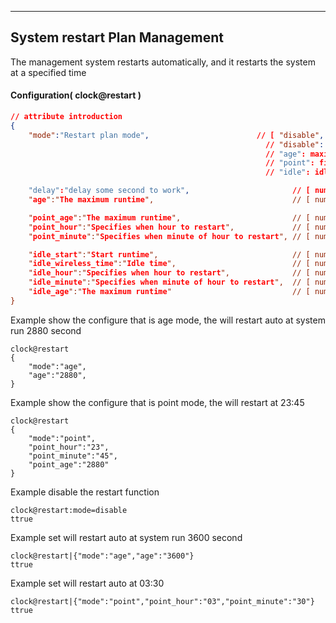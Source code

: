 
***
## System restart Plan Management   
The management system restarts automatically, and it restarts the system at a specified time

#### Configuration( clock@restart )   
```json
// attribute introduction
{
    "mode":"Restart plan mode",                        // [ "disable", "age", "point", "idle" ]
                                                         // "disable": disable restart auto
                                                         // "age": maximum runtime to restart
                                                         // "point": fixed-point to restart
                                                         // "idle": idle specifie period to restart

    "delay":"delay some second to work",                       // [ number ], The unit is seconds, valid for all mode"
    "age":"The maximum runtime",                               // [ number ], The unit is seconds, valid for "mode" is "age"

    "point_age":"The maximum runtime",                         // [ number ], valid for "mode" is "point"
    "point_hour":"Specifies when hour to restart",             // [ number ], valid for "mode" is "point"
    "point_minute":"Specifies when minute of hour to restart", // [ number ], valid for "mode" is "point"

    "idle_start":"Start runtime",                              // [ number ], valid for "mode" is "idle"
    "idle_wireless_time":"Idle time",                          // [ number ], valid for "mode" is "idle"
    "idle_hour":"Specifies when hour to restart",              // [ number ], valid for "mode" is "idle"
    "idle_minute":"Specifies when minute of hour to restart",  // [ number ], valid for "mode" is "idle"
    "idle_age":"The maximum runtime"                           // [ number ], valid for "mode" is "idle"
}
```

Example show the configure that is age mode, the will restart auto at system run 2880 second
```shell
clock@restart
{
    "mode":"age",
    "age":"2880",
}
```

Example show the configure that is point mode, the will restart at 23:45
```shell
clock@restart
{
    "mode":"point",
    "point_hour":"23",
    "point_minute":"45",
    "point_age":"2880"
}
```

Example disable the restart function
```shell
clock@restart:mode=disable
ttrue
```

Example set will restart auto at system run 3600 second
```shell
clock@restart|{"mode":"age","age":"3600"}
ttrue
```

Example set will restart auto at 03:30
```shell
clock@restart|{"mode":"point","point_hour":"03","point_minute":"30"}
ttrue
```

